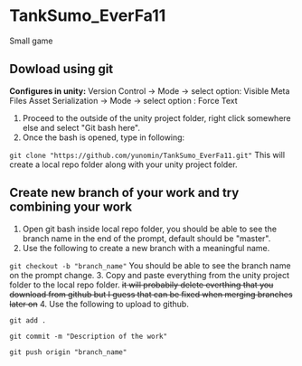 # TankSumo_EverFa11
Small game

## Dowload using git
**Configures in unity:**
Version Control -> Mode -> select option: Visible Meta Files
Asset Serialization -> Mode -> select option : Force Text

1. Proceed to the outside of the unity project folder, right click somewhere else and select "Git bash here".
2. Once the bash is opened, type in following:
  
 `git clone "https://github.com/yunomin/TankSumo_EverFa11.git"`
  This will create a local repo folder along with your unity project folder. 
## Create new branch of your work and try combining your work
1. Open git bash inside local repo folder, you should be able to see the branch name in the end of the prompt, default should be "master".
2. Use the following to create a new branch with a meaningful name.
 
 `git checkout -b "branch_name"`
  You should be able to see the branch name on the prompt change. 
3. Copy and paste everything from the unity project folder to the local repo folder. ~~it will probabily delete everthing that you download from github but I guess that can be fixed when merging branches later on~~
4. Use the following to upload to github.
  
 `git add .`
 
 `git commit -m "Description of the work"`
  
 `git push origin "branch_name"`
